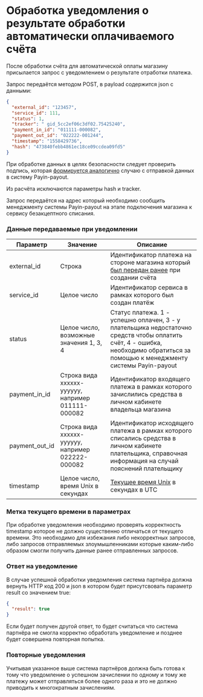 # Обработка уведомления о результате обработки автоматически оплачиваемого счёта

После обработки счёта для автоматической оплаты магазину присылается запрос с уведомлением
о результате отработки платежа.

Запрос передаётся методом POST, в payload содержится json c данными:

```json
{
  "external_id": "123457",
  "service_id": 111,
  "status": 1,
  "tracker": " gid_5cc2ef06c3df02.75425240",
  "payment_in_id": "011111-000082",
  "payment_out_id": "022222-001244",
  "timestamp": "1558429736",
  "hash": "473840febb4861ec18ce09ccdea09fd5"
}
```

При обработке данных в целях безопасности следует проверить подпись, которая 
[формируется аналогично](calculate-hash.md) случаю с отправкой данных в систему Payin-payout.

Из расчёта исключаются параметры hash и tracker.

Запрос передаётся на адрес который необходимо сообщить менеджменту системы Payin-payout на этапе
подключения магазина к сервису безакцептного списания.

### Данные передаваемые при уведомлении

|Параметр|Значение|Описание|
|---|---|---|
|external_id   | Строка   |Идентификатор платежа на стороне магазина который [был передан ранее](create-without-acceptance-invoice.md#Данные-передаваемые-при-создании-платежа) при создании счёта  |
|service_id   | Целое число   |Идентификатор сервиса в рамках которого был создан платёж   |
|status   |Целое число, возможные значения 1, 3, 4   |Статус платежа. 1 - успешно оплачен, 3 - у плательщика недостаточно средств чтобы оплатить счёт, 4 - ошибка, необходимо обратиться за помощью к менеджменту системы Payin-payout   |
|payment_in_id  |Строка вида хххххх-уууууу, например 011111-000082 |Идентификатор входящего платежа в рамках которого зачислились средства в личном кабинете владельца магазина |
|payment_out_id  |Строка вида хххххх-уууууу, например 022222-000082 |Идентификатор исходящего платежа в рамках которого списались средства в личном кабинете плательщика, справочная информация на случай пояснений плательщику |
|timestamp   | Целое число, время Unix в секундах | [Текущее время Unix](calculate-hash.md#Метка-текущего-времени-в-параметрах) в секундах в UTC |

### Метка текущего времени в параметрах

При обработке уведомления необходимо проверять корректность timestamp которое не должно существенно
отличаться от текущего времени. Это необходимо для избежания либо некорректных запросов, либо запросов
отправляемых злоумышленниками которые каким-либо образом смогли получить данные ранее отправленных запросов.

### Ответ на уведомление

В случае успешной обработки уведомления система партнёра должна вернуть HTTP код 200 и json
в котором будет присутсвовать параметр result со значением true:

```json
{ 
  "result": true
}
```

Если будет получен другой ответ, то будет считаться что система партнёра не смогла корректно
обработать уведомление и позднее будет совершена повторная попытка.

### Повторные уведомления

Учитывая указанное выше система партнёров должна быть готова к тому что уведомление о успешном зачислении
по одному и тому же платежу может отправляться более одного раза и это не должно приводить к
многократным зачислениям. 
